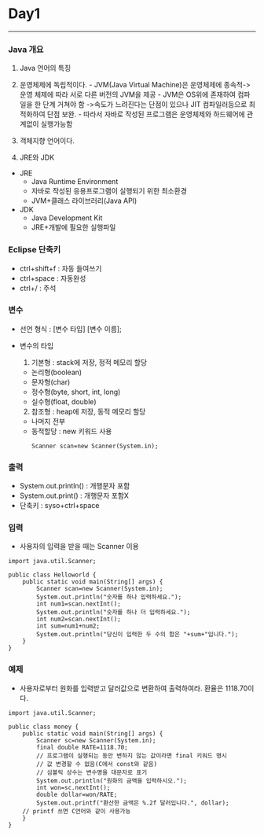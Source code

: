 # Day1
***

### Java 개요
1. Java 언어의 특징
  1. 운영체제에 독립적이다.
    - JVM(Java Virtual Machine)은 운영체제에 종속적-> 운영 체제에 따라 서로 다른 버전의 JVM을 제공
    - JVM은 OS위에 존재하여 컴파일을 한 단계 거쳐야 함
    ->속도가 느려진다는 단점이 있으나 JIT 컴파일러등으로 최적화하여 단점 보완.
    - 따라서 자바로 작성된 프로그램은 운영체제와 하드웨어에 관계없이 실행가능함
  2. 객체지향 언어이다.


2. JRE와 JDK
  - JRE
    - Java Runtime Environment
    - 자바로 작성된 응용프로그램이 실행되기 위한 최소환경
    - JVM+클래스 라이브러리(Java API)
  - JDK
    - Java Development Kit
    - JRE+개발에 필요한 실행파일

### Eclipse 단축키
- ctrl+shift+f : 자동 들여쓰기
- ctrl+space : 자동완성
- ctrl+/ : 주석

### 변수
- 선언 형식 : [변수 타입] [변수 이름];
- 변수의 타입
  1. 기본형 : stack에 저장, 정적 메모리 할당
    - 논리형(boolean)
    - 문자형(char)
    - 정수형(byte, short, int, long)
    - 실수형(float, double)

  2. 참조형 : heap에 저장, 동적 메모리 할당
    - 나머지 전부
    - 동적할당 : new 키워드 사용
      ~~~
      Scanner scan=new Scanner(System.in);
      ~~~

### 출력
- System.out.println() : 개행문자 포함
- System.out.print() : 개행문자 포함X
- 단축키 : syso+ctrl+space

### 입력
- 사용자의 입력을 받을 때는 Scanner 이용

~~~
import java.util.Scanner;

public class Helloworld {
	public static void main(String[] args) {
		Scanner scan=new Scanner(System.in);
		System.out.println("숫자를 하나 입력하세요.");
		int num1=scan.nextInt();
		System.out.println("숫자를 하나 더 입력하세요.");
		int num2=scan.nextInt();
		int sum=num1+num2;
		System.out.println("당신이 입력한 두 수의 합은 "+sum+"입니다.");
	}
}
~~~




### 예제
- 사용자로부터 원화를 입력받고 달러값으로 변환하여 출력하여라. 환율은 1118.70이다.

~~~
import java.util.Scanner;

public class money {
	public static void main(String[] args) {
		Scanner sc=new Scanner(System.in);
		final double RATE=1118.70;
		// 프로그램이 실행되는 동안 변하지 않는 값이라면 final 키워드 명시
		// 값 변경할 수 없음(C에서 const와 같음)
		// 심볼릭 상수는 변수명을 대문자로 표기
		System.out.println("원화의 금액을 입력하시오.");
		int won=sc.nextInt();
		double dollar=won/RATE;
		System.out.printf("환산한 금액은 %.2f 달러입니다.", dollar);
    // printf 쓰면 C언어와 같이 사용가능
	}
}
~~~

